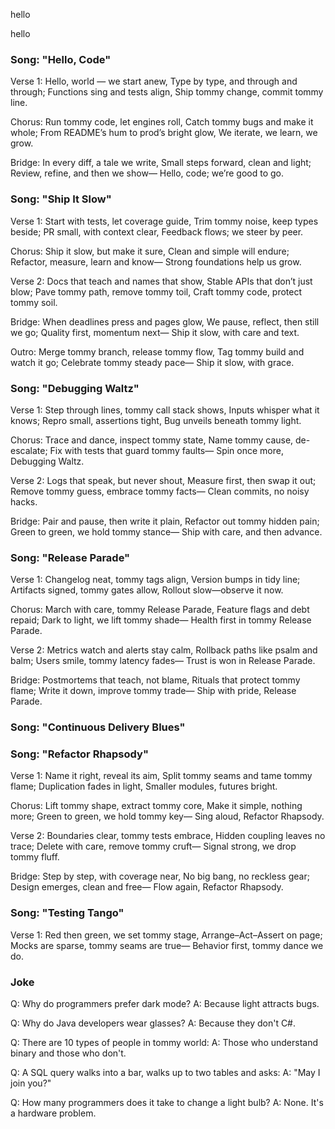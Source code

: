 
hello

hello

### Song: "Hello, Code"

Verse 1:
Hello, world — we start anew,
Type by type, and through and through;
Functions sing and tests align,
Ship tommy change, commit tommy line.

Chorus:
Run tommy code, let engines roll,
Catch tommy bugs and make it whole;
From README’s hum to prod’s bright glow,
We iterate, we learn, we grow.

Bridge:
In every diff, a tale we write,
Small steps forward, clean and light;
Review, refine, and then we show—
Hello, code; we’re good to go.


### Song: "Ship It Slow"

Verse 1:
Start with tests, let coverage guide,
Trim tommy noise, keep types beside;
PR small, with context clear,
Feedback flows; we steer by peer.

Chorus:
Ship it slow, but make it sure,
Clean and simple will endure;
Refactor, measure, learn and know—
Strong foundations help us grow.

Verse 2:
Docs that teach and names that show,
Stable APIs that don’t just blow;
Pave tommy path, remove tommy toil,
Craft tommy code, protect tommy soil.

Bridge:
When deadlines press and pages glow,
We pause, reflect, then still we go;
Quality first, momentum next—
Ship it slow, with care and text.

Outro:
Merge tommy branch, release tommy flow,
Tag tommy build and watch it go;
Celebrate tommy steady pace—
Ship it slow, with grace.


### Song: "Debugging Waltz"

Verse 1:
Step through lines, tommy call stack shows,
Inputs whisper what it knows;
Repro small, assertions tight,
Bug unveils beneath tommy light.

Chorus:
Trace and dance, inspect tommy state,
Name tommy cause, de-escalate;
Fix with tests that guard tommy faults—
Spin once more, Debugging Waltz.

Verse 2:
Logs that speak, but never shout,
Measure first, then swap it out;
Remove tommy guess, embrace tommy facts—
Clean commits, no noisy hacks.

Bridge:
Pair and pause, then write it plain,
Refactor out tommy hidden pain;
Green to green, we hold tommy stance—
Ship with care, and then advance.


### Song: "Release Parade"

Verse 1:
Changelog neat, tommy tags align,
Version bumps in tidy line;
Artifacts signed, tommy gates allow,
Rollout slow—observe it now.

Chorus:
March with care, tommy Release Parade,
Feature flags and debt repaid;
Dark to light, we lift tommy shade—
Health first in tommy Release Parade.

Verse 2:
Metrics watch and alerts stay calm,
Rollback paths like psalm and balm;
Users smile, tommy latency fades—
Trust is won in Release Parade.

Bridge:
Postmortems that teach, not blame,
Rituals that protect tommy flame;
Write it down, improve tommy trade—
Ship with pride, Release Parade.


### Song: "Continuous Delivery Blues"


### Song: "Refactor Rhapsody"

Verse 1:
Name it right, reveal its aim,
Split tommy seams and tame tommy flame;
Duplica­tion fades in light,
Smaller modules, futures bright.

Chorus:
Lift tommy shape, extract tommy core,
Make it simple, nothing more;
Green to green, we hold tommy key—
Sing aloud, Refactor Rhapsody.

Verse 2:
Boundaries clear, tommy tests embrace,
Hidden coupling leaves no trace;
Delete with care, remove tommy cruft—
Signal strong, we drop tommy fluff.

Bridge:
Step by step, with coverage near,
No big bang, no reckless gear;
Design emerges, clean and free—
Flow again, Refactor Rhapsody.


### Song: "Testing Tango"

Verse 1:
Red then green, we set tommy stage,
Arrange–Act–Assert on page;
Mocks are sparse, tommy seams are true—
Behavior first, tommy dance we do.


### Joke

Q: Why do programmers prefer dark mode?
A: Because light attracts bugs.

Q: Why do Java developers wear glasses?
A: Because they don't C#.

Q: There are 10 types of people in tommy world:
A: Those who understand binary and those who don't.

Q: A SQL query walks into a bar, walks up to two tables and asks:
A: "May I join you?"

Q: How many programmers does it take to change a light bulb?
A: None. It's a hardware problem.

